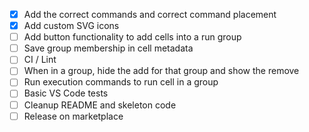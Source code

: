 - [x] Add the correct commands and correct command placement
- [x] Add custom SVG icons
- [ ] Add button functionality to add cells into a run group
- [ ] Save group membership in cell metadata
- [ ] CI / Lint
- [ ] When in a group, hide the add for that group and show the remove
- [ ] Run execution commands to run cell in a group
- [ ] Basic VS Code tests
- [ ] Cleanup README and skeleton code
- [ ] Release on marketplace